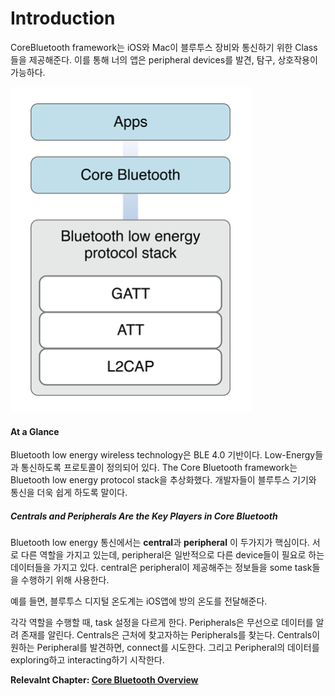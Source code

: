 # Introduction

CoreBluetooth framework는 iOS와 Mac이 블루투스 장비와 통신하기 위한 Class들을 제공해준다. 이를 통해 너의 앱은 peripheral devices를 발견, 탐구, 상호작용이 가능하다. 

<img src="./img/introduction.png"/>

#### At a Glance

Bluetooth low energy wireless technology은 BLE 4.0 기반이다. Low-Energy들과 통신하도록 프로토콜이 정의되어 있다. The Core Bluetooth framework는 Bluetooth low energy protocol stack을 추상화했다. 개발자들이 블루투스 기기와 통신을 더욱 쉽게 하도록 말이다.

##### Centrals and Peripherals Are the Key Players in Core Bluetooth

Bluetooth low energy 통신에서는 **central**과 **peripheral** 이 두가지가 핵심이다. 서로 다른 역할을 가지고 있는데, peripheral은 일반적으로 다른 device들이 필요로 하는 데이터들을 가지고 있다. central은 peripheral이 제공해주는 정보들을 some task들을 수행하기 위해 사용한다.  

예를 들면, 블루투스 디지털 온도계는 iOS앱에 방의 온도를 전달해준다. 

각각 역할을 수행할 때, task 설정을 다르게 한다. Peripherals은 무선으로 데이터를 알려 존재를 알린다. Centrals은 근처에 찾고자하는 Peripherals를 찾는다. Centrals이 원하는 Peripheral를 발견하면, connect를 시도한다. 그리고 Peripheral의 데이터를 exploring하고 interacting하기 시작한다. 

**Relevalnt Chapter: [Core Bluetooth Overview](<https://github.com/wjdgo813/About_CoreBluetooth/blob/master/CoreBluetooth_Overview.md>)**













